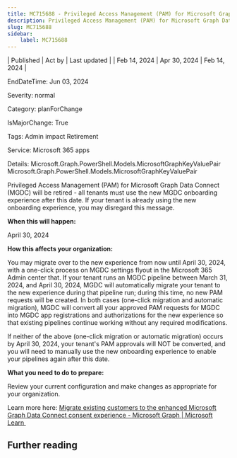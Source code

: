 ```yaml
---
title: MC715688 - Privileged Access Management (PAM) for Microsoft Graph Data Connect (MGDC) will be retired on April 30, 2024
description: Privileged Access Management (PAM) for Microsoft Graph Data Connect (MGDC) will be retired on April 30, 2024
slug: MC715688
sidebar:
    label: MC715688
---
```



| Published | Act by | Last updated |
| Feb 14, 2024 | Apr 30, 2024 | Feb 14, 2024 |

EndDateTime: Jun 03, 2024

Severity: normal

Category: planForChange

IsMajorChange: True

Tags: Admin impact Retirement

Service: Microsoft 365 apps

Details: Microsoft.Graph.PowerShell.Models.MicrosoftGraphKeyValuePair Microsoft.Graph.PowerShell.Models.MicrosoftGraphKeyValuePair

<p>Privileged Access Management (PAM) for Microsoft Graph Data Connect (MGDC) will be retired - all tenants must use the new MGDC onboarding experience after this date. If your tenant is already using the new onboarding experience, you may disregard this message.</p><p>  
</p><p><b>When this will happen:</b></p><p>April 30, 2024</p><p><b>How this affects your organization:</b></p><p>You may migrate over to the new experience from now until April 30, 2024, with a one-click process on MGDC settings flyout in the Microsoft 365 Admin center that. If your tenant runs an MGDC pipeline between March 31, 2024, and April 30, 2024, MGDC will automatically migrate your tenant to the new experience during that pipeline run; during this time, no new PAM requests will be created. In both cases (one-click migration and automatic migration), MGDC will convert all your approved PAM requests for MGDC into MGDC app registrations and authorizations for the new experience so that existing pipelines continue working without any required modifications.</p><p>If neither of the above (one-click migration or automatic migration) occurs by April 30, 2024, your tenant's PAM approvals will NOT be converted, and you will need to manually use the new onboarding experience to enable your pipelines again after this date. </p><p><b>What you need to do to prepare:</b></p><p>Review your current configuration and make changes as appropriate for your organization.</p><p>Learn more here: <a href="https://learn.microsoft.com/graph/existing-customer-migration" target="_blank">Migrate existing customers to the enhanced Microsoft Graph Data Connect consent experience - Microsoft Graph | Microsoft Learn&nbsp;</a></p>

## Further reading
